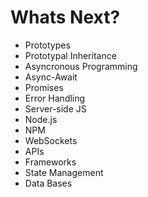 # Whats Next?
-   Prototypes
-   Prototypal Inheritance
-   Asyncronous Programming
-   Async-Await
-   Promises
-   Error Handling
-   Server-side JS
-   Node.js
-   NPM
-   WebSockets
-   APIs
-   Frameworks
-   State Management
-   Data Bases
